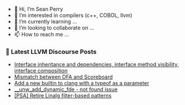 - 👋 Hi, I’m Sean Perry
- 👀 I’m interested in compilers (c++, COBOL, llvm)
- 🌱 I’m currently learning ...
- 💞️ I’m looking to collaborate on ...
- 📫 How to reach me ...

<!---
s66perry/s66perry is a ✨ special ✨ repository because its `README.md` (this file) appears on your GitHub profile.
You can click the Preview link to take a look at your changes.
--->
### 📕 Latest LLVM Discourse Posts

<!-- DISCOURSE-LLVM:START -->
- [Interface inheritance and dependencies, interface method visibility, interface composition](https://discourse.llvm.org/t/interface-inheritance-and-dependencies-interface-method-visibility-interface-composition/66380#post_13)
- [Mismatch between DFA and Scoreboard](https://discourse.llvm.org/t/mismatch-between-dfa-and-scoreboard/63053#post_8)
- [Add a new builtin to clang with a typeof as a parameter](https://discourse.llvm.org/t/add-a-new-builtin-to-clang-with-a-typeof-as-a-parameter/67106#post_2)
- [__unw_add_dynamic_fde - not found issue](https://discourse.llvm.org/t/unw-add-dynamic-fde-not-found-issue/67113#post_2)
- [[PSA] Retire Linalg filter-based patterns](https://discourse.llvm.org/t/psa-retire-linalg-filter-based-patterns/63785#post_3)
<!-- DISCOURSE-LLVM:END -->

